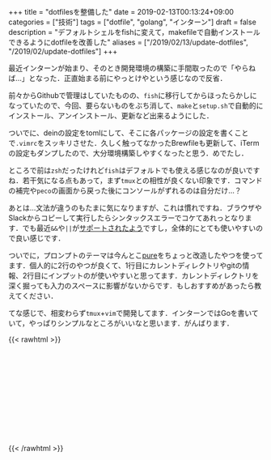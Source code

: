 +++
title = "dotfilesを整備した"
date = 2019-02-13T00:13:24+09:00
categories = ["技術"]
tags = ["dotfile", "golang", "インターン"]
draft = false
description = "デフォルトシェルをfishに変えて，makefileで自動インストールできるようにdotfileを改善した"
aliases = ["/2019/02/13/update-dotfiles", "/2019/02/update-dotfiles"]
+++



最近インターンが始まり、そのとき開発環境の構築に手間取ったので「やらねば…」となった．正直始まる前にやっとけやという感じなので反省．

前々からGithubで管理はしていたものの、`fish`に移行してからほったらかしになっていたので、今回、要らないものをぶち消して、`make`と`setup.sh`で自動的にインストール、アンインストール、更新など出来るようにした．

ついでに、deinの設定をtomlにして、そこに各パッケージの設定を書くことで`.vimrc`をスッキリさせた．久しく触ってなかったBrewfileも更新して、iTermの設定もダンプしたので、大分環境構築しやすくなったと思う．めでたし．

ところで前は`zsh`だったけれど`fish`はデフォルトでも使える感じなのが良いですね．若干気になる点もあって，まず`tmux`との相性が良くない印象です．コマンドの補完や`peco`の画面から戻った後にコンソールがずれるのは自分だけ…？

あとは…文法が違うのもたまに気になりますが、これは慣れですね．ブラウザやSlackからコピーして実行したらシンタックスエラーでコケてあれっとなります．でも最近`&&`や`||`が[サポートされたよう](https://github.com/fish-shell/fish-shell/issues/4620)ですし，全体的にとても使いやすいので良い感じです．

ついでに，プロンプトのテーマは今んとこ[pure](https://github.com/brandonweiss/pure.fish)をちょっと改造したやつを使ってます．個人的に2行のやつが良くて、1行目にカレントディレクトリやgitの情報、2行目にインプットのが使いやすいと思ってます．カレントディレクトリを深く掘っても入力のスペースに影響がないからです．もしおすすめがあったら教えてください．



てな感じで、相変わらず`tmux`+`vim`で開発してます．インターンではGoを書いていて，やっぱりシンプルなところがいいなと思います．がんばります．



{{< rawhtml >}}
<div style="height:10px;"></div>

<div style="display: flex;justify-content: center;align-items: center; height:160px;">
  <div class="github-card" data-github="mhffdq/dotfiles" data-width="70%" data-height="150" data-theme="default" style="margin: 0 auto;"></div>
</div>
<script src="//cdn.jsdelivr.net/github-cards/latest/widget.js"></script>

{{< /rawhtml >}}
